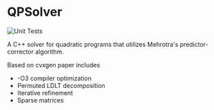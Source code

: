 # QPSolver

![Unit Tests](https://github.com/govindchari/QPSolver/actions/workflows/unit_tests.yml/badge.svg)


A C++ solver for quadratic programs that utilizes Mehrotra's predictor-corrector algorithm.

Based on cvxgen paper includes
  - -O3 compiler optimization
  - Permuted LDLT decomposition
  - Iterative refinement
  - Sparse matrices
